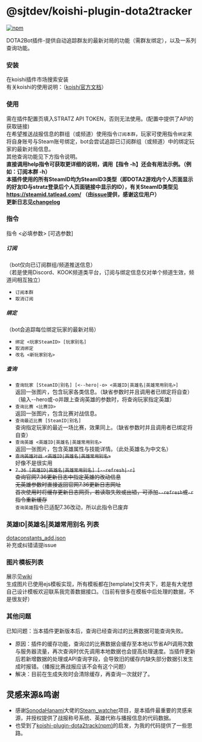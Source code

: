 # @sjtdev/koishi-plugin-dota2tracker

[![npm](https://img.shields.io/npm/v/@sjtdev/koishi-plugin-dota2tracker?style=flat-square)](https://www.npmjs.com/package/@sjtdev/koishi-plugin-dota2tracker)

DOTA2Bot插件-提供自动追踪群友的最新对局的功能（需群友绑定），以及一系列查询功能。
### 安装
在koishi插件市场搜索安装  
有关koishi的使用说明：（[koishi官方文档](https://koishi.chat/)）

### 使用
需在插件配置页填入STRATZ API TOKEN，否则无法使用。(配置中提供了API的获取链接)  
在希望推送战报信息的群组（或频道）使用指令`订阅本群`，玩家可使用指令`绑定`来将自身账号与Steam账号绑定，bot会尝试追踪已订阅群组（或频道）中的绑定玩家的最新对局信息。  
其他查询功能见下方指令说明。  
**直接调用help指令可获取更详细的说明，调用【指令 -h】还会有用法示例。（例如：订阅本群 -h）**  
**本插件使用的所有SteamID均为SteamID3类型（即DOTA2游戏内个人页面显示的好友ID与stratz登录后个人页面链接中显示的ID），有关SteamID类型见 https://steamid.tatlead.com/ （由[issue](../../issues/1)提供，感谢这位用户）**  
**更新日志见[changelog](changelog.md)**  

### 指令
指令 <必填参数> [可选参数]
##### 订阅
（bot仅向已订阅群组/频道推送信息）  
（若是使用Discord、KOOK频道类平台，订阅与绑定信息仅对单个频道生效，频道间相互独立）
* `订阅本群`
* `取消订阅`
##### 绑定
（bot会追踪每位绑定玩家的最新对局）
* `绑定 <玩家SteamID> [玩家别名]`
* `取消绑定`
* `改名 <新玩家别名>`
##### 查询
* `查询玩家 [SteamID|别名] [<--hero|-o> <英雄ID|英雄名|英雄常用别名>]`  
  返回一张图片，包含玩家各类信息。（缺省参数时并且调用者已绑定将自查）（输入--hero或-o并跟上查询英雄的参数时，将查询玩家指定英雄）
* `查询比赛 <比赛ID>`  
  返回一张图片，包含比赛对战信息。
* `查询最近比赛 [SteamID|别名]`  
  查询指定玩家的最近一场比赛，效果同上。（缺省参数时并且调用者已绑定将自查）
* `查询英雄 <英雄ID|英雄名|英雄常用别名>`  
  返回一张图片，包含英雄属性与技能详情。（此处英雄名为中文名）
* <del>`查询英雄对战 <英雄ID|英雄名|英雄常用别名>`</del>  
  好像不是很实用
* <del>`7.36 [英雄ID|英雄名|英雄常用别名] [--refresh|-r]`</del>  
  <del>查询官网7.36更新日志中指定英雄的改动信息  
  无英雄参数时直接返回官网7.36更新日志网址  
  首次使用时将缓存更新日志网页，若读取失败或出错，可添加`--refresh`或`-r`指令重新缓存</del>  
  `查询英雄`指令已适配7.36改动，所以此指令已废弃

### 英雄ID|英雄名|英雄常用别名 列表
[dotaconstants_add.json](https://github.com/sjtdev/koishi-plugin-dota2tracker/blob/master/src/dotaconstants_add.json#L102-L226)  
补充或纠错请提issue

### 图片模板列表
展示见[wiki](https://github.com/sjtdev/koishi-plugin-dota2tracker/wiki)  
生成图片已使用ejs模板实现，所有模板都在[template]文件夹下，若是有大佬想自己设计模板欢迎联系我完善数据接口。（当前有很多在模板中后处理的数据，不是很友好）  

### 其他问题
已知问题：当本插件更新版本后，查询已经查询过的比赛数据可能查询失败。  
* 原因：插件的缓存功能，查询过的比赛数据会缓存至本地以节省API调用次数与服务器流量，再次查询时优先调用本地数据也会提高处理速度。当插件更新后若新增数据的处理或API查询字段，会导致旧的缓存内缺失部分数据引发生成时报错。（播报比赛战报应该不会有这个问题）  
* 解决：目前在生成失败时会清除缓存，再查询一次就好了。  

## 灵感来源&鸣谢
* 感谢[SonodaHanami](https://github.com/SonodaHanami)大佬的[Steam_watcher](https://github.com/SonodaHanami/Steam_watcher)项目，是本插件最重要的灵感来源，并授权提供了战报称号系统、英雄代称与播报信息的代码数据。
* 也受到了[koishi-plugin-dota2track(npm)](https://www.npmjs.com/package/koishi-plugin-dota2track)的启发，为我的代码提供了一些思路。